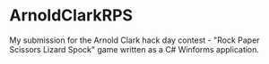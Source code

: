 # ArnoldClarkRPS
My submission for the Arnold Clark hack day contest - "Rock Paper Scissors Lizard Spock" game written as a C# Winforms application.
